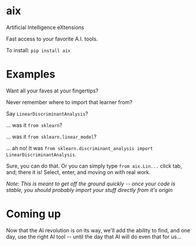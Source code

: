
# aix
Artificial Intelligence eXtensions

Fast access to your favorite A.I. tools. 

To install:	```pip install aix```


# Examples

Want all your faves at your fingertips?

Never remember where to import that learner from?

Say `LinearDiscriminantAnalysis`?

... was it `from sklearn`?

... was it `from sklearn.linear_model`?

... ah no! It was `from sklearn.discriminant_analysis import LinearDiscriminantAnalysis`.

Sure, you can do that. Or you can simply type `from aix.Lin...` click tab, and; there it is! 
Select, enter, and moving on with real work.

*Note: This is meant to get off the ground quickly 
-- once your code is stable, you should probably import your stuff directly from it's origin*


# Coming up

Now that the AI revolution is on its way, we'll add the ability to find, and one day,
use the right AI tool -- until the day that AI will do even that for us...